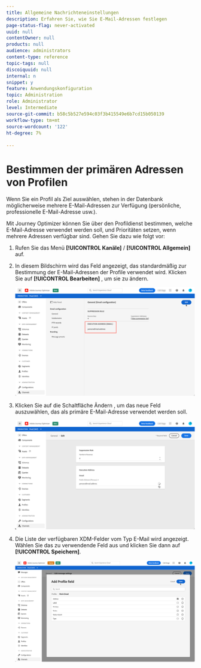 ```yaml
---
title: Allgemeine Nachrichteneinstellungen
description: Erfahren Sie, wie Sie E-Mail-Adressen festlegen
page-status-flag: never-activated
uuid: null
contentOwner: null
products: null
audience: administrators
content-type: reference
topic-tags: null
discoiquuid: null
internal: n
snippet: y
feature: Anwendungskonfiguration
topic: Administration
role: Administrator
level: Intermediate
source-git-commit: b58c5b527e594c03f3b415549e6b7cd15b050139
workflow-type: tm+mt
source-wordcount: '122'
ht-degree: 7%

---
```



# Bestimmen der primären Adressen von Profilen

Wenn Sie ein Profil als Ziel auswählen, stehen in der Datenbank möglicherweise mehrere E-Mail-Adressen zur Verfügung (persönliche, professionelle E-Mail-Adresse usw.).

Mit Journey Optimizer können Sie über den Profildienst bestimmen, welche E-Mail-Adresse verwendet werden soll, und Prioritäten setzen, wenn mehrere Adressen verfügbar sind. Gehen Sie dazu wie folgt vor:

1. Rufen Sie das Menü **[!UICONTROL Kanäle]** / **[!UICONTROL Allgemein]** auf.
1. In diesem Bildschirm wird das Feld angezeigt, das standardmäßig zur Bestimmung der E-Mail-Adressen der Profile verwendet wird. Klicken Sie auf **[!UICONTROL Bearbeiten]** , um sie zu ändern.

   ![](../assets/primary-address.png)

1. Klicken Sie auf die Schaltfläche Ändern , um das neue Feld auszuwählen, das als primäre E-Mail-Adresse verwendet werden soll.

   ![](../assets/primary-address-edit.png)

1. Die Liste der verfügbaren XDM-Felder vom Typ E-Mail wird angezeigt. Wählen Sie das zu verwendende Feld aus und klicken Sie dann auf **[!UICONTROL Speichern]**.

   ![](../assets/primary-address-field.png)

<!--1. You can also select an additional field to use as secondary email address. This allows you to determine which field to use if the primary field is empty for a profile. >> will be done later on-->
